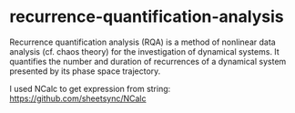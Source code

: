 # recurrence-quantification-analysis
Recurrence quantification analysis (RQA) is a method of nonlinear data analysis (cf. chaos theory) for the investigation of dynamical systems. It quantifies the number and duration of recurrences of a dynamical system presented by its phase space trajectory.

I used NCalc to get expression from string:
https://github.com/sheetsync/NCalc
